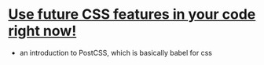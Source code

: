 # [Use future CSS features in your code right now!](https://www.youtube.com/watch?v=Ek1JP3BzbhY)

- an introduction to PostCSS, which is basically babel for css
